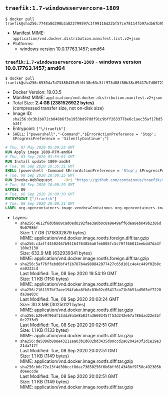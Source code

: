 ## `traefik:1.7-windowsservercore-1809`

```console
$ docker pull traefik@sha256:7748a8d390b3a823799597c3f99116d22bf57ce78114fb97adb67b959ea91b95
```

-	Manifest MIME: `application/vnd.docker.distribution.manifest.list.v2+json`
-	Platforms:
	-	windows version 10.0.17763.1457; amd64

### `traefik:1.7-windowsservercore-1809` - windows version 10.0.17763.1457; amd64

```console
$ docker pull traefik@sha256:6539da7d73380435d9f6f38e63c5ff973d88f80b38c09417b7d86723e44a7bbb
```

-	Docker Version: 19.03.5
-	Manifest MIME: `application/vnd.docker.distribution.manifest.v2+json`
-	Total Size: **2.4 GB (2381526922 bytes)**  
	(compressed transfer size, not on-disk size)
-	Image ID: `sha256:0c3b1b872cb048b6f3e1953bd97ddf91c9bff263377be6c1aec35af17bd5a347`
-	Entrypoint: `["\/traefik"]`
-	`SHELL`: `["powershell","-Command","$ErrorActionPreference = 'Stop'; $ProgressPreference = 'SilentlyContinue';"]`

```dockerfile
# Thu, 07 May 2020 05:09:25 GMT
RUN Apply image 1809-RTM-amd64
# Thu, 03 Sep 2020 05:59:01 GMT
RUN Install update 1809-amd64
# Tue, 08 Sep 2020 19:36:31 GMT
SHELL [powershell -Command $ErrorActionPreference = 'Stop'; $ProgressPreference = 'SilentlyContinue';]
# Tue, 08 Sep 2020 20:00:25 GMT
RUN Invoke-WebRequest     -Uri "https://github.com/containous/traefik/releases/download/v1.7.26/traefik_windows-amd64.exe"     -OutFile "/traefik.exe"
# Tue, 08 Sep 2020 20:00:29 GMT
EXPOSE 80
# Tue, 08 Sep 2020 20:00:30 GMT
ENTRYPOINT ["/traefik"]
# Tue, 08 Sep 2020 20:00:31 GMT
LABEL org.opencontainers.image.vendor=Containous org.opencontainers.image.url=https://traefik.io org.opencontainers.image.title=Traefik org.opencontainers.image.description=A modern reverse-proxy org.opencontainers.image.version=v1.7.26 org.opencontainers.image.documentation=https://docs.traefik.io
```

-	Layers:
	-	`sha256:4612f6d0b889cad0ed0292fae3a0b0c8a9e49aff6dea8eb049b2386d9b07986f`  
		Size: 1.7 GB (1718332879 bytes)  
		MIME: application/vnd.docker.image.rootfs.foreign.diff.tar.gzip
	-	`sha256:c3aff44502467b94164764856a6feb805fc5c79ff66012eebdd7da3f180e3138`  
		Size: 632.9 MB (632939341 bytes)  
		MIME: application/vnd.docker.image.rootfs.foreign.diff.tar.gzip
	-	`sha256:5af76ffebd6bf4f1b787b4a988842077427c65d101c4e4c449f02b8cea0332cd`  
		Last Modified: Tue, 08 Sep 2020 19:54:19 GMT  
		Size: 1.1 KB (1150 bytes)  
		MIME: application/vnd.docker.image.rootfs.diff.tar.gzip
	-	`sha256:2161157bf7aee194faba8fb8c83b02c05417ca71b3b51ad565ef7220da3ae03c`  
		Last Modified: Tue, 08 Sep 2020 20:03:24 GMT  
		Size: 30.3 MB (30250121 bytes)  
		MIME: application/vnd.docker.image.rootfs.diff.tar.gzip
	-	`sha256:b20e9f96df13dda9a1e8b837a36603457f53d342e67af86dad22e3bf0c2733d3`  
		Last Modified: Tue, 08 Sep 2020 20:02:51 GMT  
		Size: 1.1 KB (1133 bytes)  
		MIME: application/vnd.docker.image.rootfs.diff.tar.gzip
	-	`sha256:de5096b888e43211ea03b1d602bd3435d00ccd2a0204243f2d1e29e321da717f`  
		Last Modified: Tue, 08 Sep 2020 20:02:51 GMT  
		Size: 1.1 KB (1149 bytes)  
		MIME: application/vnd.docker.image.rootfs.diff.tar.gzip
	-	`sha256:b6c72e13f4d30bccf8dac73850256f6b6bff614348bf9758c492305bd0eeccde`  
		Last Modified: Tue, 08 Sep 2020 20:02:51 GMT  
		Size: 1.1 KB (1149 bytes)  
		MIME: application/vnd.docker.image.rootfs.diff.tar.gzip
